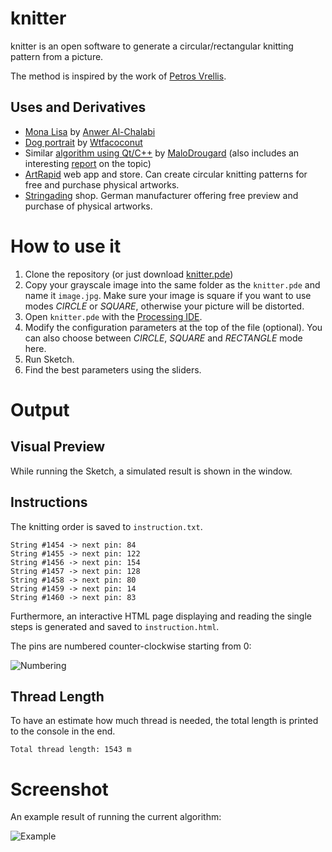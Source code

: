 # knitter

knitter is an open software to generate a circular/rectangular knitting pattern from a picture.
 
The method is inspired by the work of [Petros Vrellis](http://artof01.com/vrellis/works/knit.html).

## Uses and Derivatives

* [Mona Lisa](https://youtu.be/Gx26zk3MpWo) by [Anwer Al-Chalabi](https://www.youtube.com/channel/UCHSDv-MMYOPMMpnS9q8XsCA)
* [Dog portrait](https://imgur.com/gallery/pN5T9) by [Wtfacoconut](https://imgur.com/user/Wtfacoconut)
* Similar [algorithm using Qt/C++](https://github.com/MaloDrougard/knit) by [MaloDrougard](https://github.com/MaloDrougard) (also includes an interesting [report](https://github.com/MaloDrougard/knit/blob/master/Doc/knit-final-report.pdf) on the topic)
* [ArtRapid](https://artrapid.com/) web app and store. Can create circular knitting patterns for free and purchase physical artworks.
* [Stringading](https://stringading.shop/) shop. German manufacturer offering free preview and purchase of physical artworks.

# How to use it

1. Clone the repository (or just download [knitter.pde](https://raw.githubusercontent.com/christiansiegel/knitter/master/knitter.pde))
2. Copy your grayscale image into the same folder as the `knitter.pde` and name it `image.jpg`. Make sure your image is square if you want to use modes *CIRCLE* or *SQUARE*, otherwise your picture will be distorted.
3. Open `knitter.pde` with the [Processing IDE](https://processing.org/).
4. Modify the configuration parameters at the top of the file (optional). You can also choose between *CIRCLE*, *SQUARE* and *RECTANGLE* mode here.
5. Run Sketch.
6. Find the best parameters using the sliders.

# Output

## Visual Preview

While running the Sketch, a simulated result is shown in the window.

## Instructions

The knitting order is saved to `instruction.txt`. 

```
String #1454 -> next pin: 84
String #1455 -> next pin: 122
String #1456 -> next pin: 154
String #1457 -> next pin: 128
String #1458 -> next pin: 80
String #1459 -> next pin: 14
String #1460 -> next pin: 83
```

Furthermore, an interactive HTML page displaying and reading the single steps is generated and saved to `instruction.html`.

The pins are numbered counter-clockwise starting from 0:

![Numbering](doc/numbering.png "Numbering")

## Thread Length

To have an estimate how much thread is needed, the total length is printed to the console in the end.

```
Total thread length: 1543 m
```

# Screenshot

An example result of running the current algorithm: 

![Example](doc/example.png "Example")
